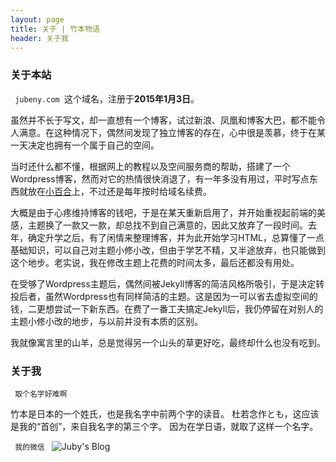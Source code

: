 ```yaml
---
layout: page 
title: 关于 | 竹本物语
header: 关于我
---
```

<h3>关于本站</h3>

` jubeny.com `这个域名，注册于**2015年1月3日**。

虽然并不长于写文，却一直想有一个博客，试过新浪、凤凰和博客大巴，都不能令人满意。在这种情况下，偶然间发现了独立博客的存在，心中很是羡慕，终于在某一天决定也拥有一个属于自己的空间。

当时还什么都不懂，根据网上的教程以及空间服务商的帮助，搭建了一个Wordpress博客，然而对它的热情很快消退了，有一年多没有用过，平时写点东西就放在[小百合][1]上，不过还是每年按时给域名续费。

大概是由于心疼维持博客的钱吧，于是在某天重新启用了，并开始重视起前端的美感，主题换了一款又一款，却总找不到自己满意的，因此又放弃了一段时间。去年，确定升学之后，有了闲情来整理博客，并为此开始学习HTML，总算懂了一点基础知识，可以自己对主题小修小改，但由于学艺不精，又半途放弃，也只能做到这个地步。老实说，我在修改主题上花费的时间太多，最后还都没有用处。

在受够了Wordpress主题后，偶然间被Jekyll博客的简洁风格所吸引，于是决定转投后者，虽然Wordpress也有同样简洁的主题。这是因为一可以省去虚拟空间的钱，二更想尝试一下新东西。在费了一番工夫搞定Jekyll后，我仍停留在对别人的主题小修小改的地步，与以前并没有本质的区别。

我就像寓言里的山羊，总是觉得另一个山头的草更好吃，最终却什么也没有吃到。

<h3>关于我</h3>

` 取个名字好难啊 `

竹本是日本的一个姓氏，也是我名字中前两个字的读音。
杜若念作とも，这应该是我的“首创”，来自我名字的第三个字。
因为在学日语，就取了这样一个名字。

` 我的微信 `
![][image-1]


[1]:	http://bbs.nju.edu.cn

[image-1]:	https://i.imgur.com/dXuYv2q.jpg "Juby's Blog"